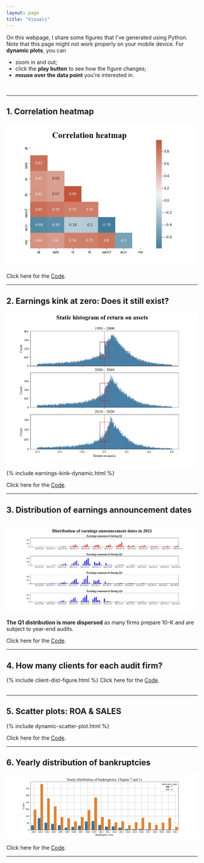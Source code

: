 ```yaml
---
layout: page
title: "Visuals"
---
```

On this webpage, I share some figures that I've generated using Python. Note that this page might not work properly on your mobile device. For <b>dynamic plots</b>, you can
- zoom in and out;
- click the <b>play button</b> to see how the figure changes;
- <b>mouse over the data point</b> you're interested in.
<br>

---

<h2> 1. Correlation heatmap  </h2>

<img src="/assets/images/correlation-heatmap.jpg" class="inline">

Click here for the [Code](https://nbviewer.org/github/jaeyoonyu/jaeyoonyu.github.io/blob/main/_code/visual-heatmap.ipynb).<br/>

---

<h2> 2. Earnings kink at zero: Does it still exist?  </h2>

<img src="/assets/images/earnings-kink-static.jpg" class="inline">
<br>
{% include earnings-kink-dynamic.html %}


Click here for the [Code](https://nbviewer.org/github/jaeyoonyu/jaeyoonyu.github.io/blob/main/_code/is-there-kink-around-zero.ipynb).<br/>

---

<h2> 3. Distribution of earnings announcement dates  </h2>
<br>
<img src="/assets/images/earnings-ann-date-dist.jpg" class="inline">

<b>The Q1 distribution is more dispersed</b> as many firms prepare 10-K and are subject to year-end audits.<br/>

Click here for the [Code](https://nbviewer.org/github/jaeyoonyu/jaeyoonyu.github.io/blob/main/_code/earnings-ann-date-dist.ipynb).<br/>

---

<h2> 4. How many clients for each audit firm? </h2>

{% include client-dist-figure.html %}
Click here for the [Code](https://raw.githack.com/jaeyoonyu/jaeyoonyu.github.io/main/_code/audit-analytics-client-distribution.html).  
<br>

---
<h2> 5. Scatter plots: ROA & SALES </h2>

{% include dynamic-scatter-plot.html %}

Click here for the [Code](https://raw.githack.com/jaeyoonyu/jaeyoonyu.github.io/main/_code/compustat-bubble-plot-animation.html).

---

<h2> 6. Yearly distribution of bankruptcies  </h2>

<img src="/assets/images/bankruptcy-dist.jpg" class="inline">

Click here for the [Code](https://nbviewer.org/github/jaeyoonyu/jaeyoonyu.github.io/blob/main/_code/wrds-download-AuditAnalytics-bankrupt.ipynb).<br/>

---